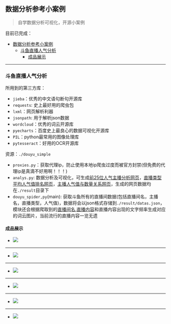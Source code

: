 <!--
 * @Author: your name
 * @Date: 2021-02-07 19:37:16
 * @LastEditTime: 2021-02-07 21:35:54
 * @LastEditors: your name
 * @Description: In User Settings Edit
 * @FilePath: /VScode_Worker/Spider/Data-Viual/README.md
-->
## 数据分析参考小案例

> 自学数据分析可视化，开源小案例

目前已完成：
- [数据分析参考小案例](#数据分析参考小案例)
  - [斗鱼直播人气分析](#斗鱼直播人气分析)
    - [成品展示](#成品展示)





------
### 斗鱼直播人气分析

所用到的第三方库：

- `jieba`：优秀的中文语句断句开源库
- `requests`: 史上最好用的爬虫包
- `lxml`：网页解析利器
- `jsonpath`: 用于解析json数据
- `wordcloud`：优秀的词云开源库
- `pyecharts`：百度史上最良心的数据可视化开源库
- `PIL`：python最常用的图像处理库
- `pytesseract`：好用的OCR开源库

资源：`./douyu_simple`

- `proxies.py`：获取代理ip，防止使用本地ip爬虫过度而被官方封禁(但免费的代理ip是真滴不好用啊！！！)
- `analys.py`: 数据分析及可视化，可生成[前25位人气主播分析网页](#前25位)，[直播类型平均人气值排名网页](#平均)，[主播人气值与数量关系网页](#人气值&数量)，生成的网页数据均在`./result`目录下
- `douyu_spider,py`(main): 获取斗鱼所有的直播间数据(包括直播间名，主播名，直播类型，人气值)，数据将会以json格式存储到`./result/datas.json`，模块还会根据爬取到的[直播间名](#词云1),[直播内容](#词云2)和直播内容出现的文字频率生成对应的词云图片，当前流行的直播内容一览无遗

#### 成品展示

- [<img id="前25位" src="https://i.loli.net/2021/02/07/LvMhUFnRac5uy7Z.png">](#)
------
- [<img id="平均" src="https://i.loli.net/2021/02/07/Ht5FEPeiGmjJfd3.png">](#-1)
------
- [<img id="人气值&数量" src="https://i.loli.net/2021/02/07/kSDwoLu1biOmBcT.png">](#-2)
------
- [<img src="https://i.loli.net/2021/02/07/7xzRkDehQMACtWS.png">](#-3)
------
- [<img id="词云1" src="https://i.loli.net/2021/02/07/1n7VusyJO2Gjg3r.png">](#-4)
-------
- [<img id="词云2" src="https://i.loli.net/2021/02/07/s6dU3jTCyRY4Dfc.png">](#-4)


